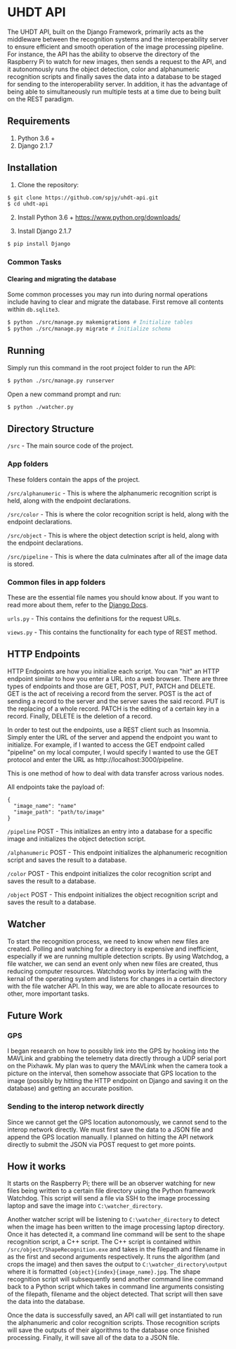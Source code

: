 # UHDT API

The UHDT API, built on the Django Framework, primarily acts as the middleware between the recognition systems and the interoperability server to ensure efficient and smooth operation of the image processing pipeline. For instance, the API has the ability to observe the directory of the Raspberry Pi to watch for new images, then sends a request to the API, and it autonomously runs the object detection, color and alphanumeric recognition scripts and finally saves the data into a database to be staged for sending to the interoperability server. In addition, it has the advantage of being able to simultaneously run multiple tests at a time due to being built on the REST paradigm.

## Requirements

1. Python 3.6 +
2. Django 2.1.7

## Installation

1. Clone the repository:
```bash
$ git clone https://github.com/spjy/uhdt-api.git
$ cd uhdt-api
```

2. Install Python 3.6 +
https://www.python.org/downloads/ 

3. Install Django 2.1.7
```bash
$ pip install Django
```

### Common Tasks

#### Clearing and migrating the database

Some common processes you may run into during normal operations include having to clear and migrate the database. First remove all contents within `db.sqlite3`.

```bash
$ python ./src/manage.py makemigrations # Initialize tables
$ python ./src/manage.py migrate # Initialize schema
```

## Running

Simply run this command in the root project folder to run the API:

```bash
$ python ./src/manage.py runserver
```

Open a new command prompt and run:

```bash
$ python ./watcher.py
```

## Directory Structure

`/src` - The main source code of the project.

### App folders

These folders contain the apps of the project.

`/src/alphanumeric` - This is where the alphanumeric recognition script is held, along with the endpoint declarations.

`/src/color` - This is where the color recognition script is held, along with the endpoint declarations.

`/src/object` - This is where the object detection script is held, along with the endpoint declarations.

`/src/pipeline` - This is where the data culminates after all of the image data is stored.

### Common files in app folders

These are the essential file names you should know about. If you want to read more about them, refer to the [Django Docs](https://docs.djangoproject.com/en/2.2/).

`urls.py` - This contains the definitions for the request URLs.

`views.py` - This contains the functionality for each type of REST method.

## HTTP Endpoints

HTTP Endpoints are how you initialize each script. You can "hit" an HTTP endpoint similar to how you enter a URL into a web browser. There are three types of endpoints and those are GET, POST, PUT, PATCH and DELETE. GET is the act of receiving a record from the server. POST is the act of sending a record to the server and the server saves the said record. PUT is the replacing of a whole record. PATCH is the editing of a certain key in a record. Finally, DELETE is the deletion of a record.

In order to test out the endpoints, use a REST client such as Insomnia. Simply enter the URL of the server and append the endpoint you want to initialize. For example, if I wanted to access the GET endpoint called "pipeline" on my local computer, I would specify I wanted to use the GET protocol and enter the URL as http://localhost:3000/pipeline.

This is one method of how to deal with data transfer across various nodes.

All endpoints take the payload of:

```
{
  "image_name": "name"
  "image_path": "path/to/image"
}
```

`/pipeline` POST - This initializes an entry into a database for a specific image and initializes the object detection script.

`/alphanumeric` POST - This endpoint initializes the alphanumeric recognition script and saves the result to a database.

`/color` POST - This endpoint initializes the color recognition script and saves the result to a database.

`/object` POST - This endpoint initializes the object recognition script and saves the result to a database.

## Watcher

To start the recognition process, we need to know when new files are created. Polling and watching for a directory is expensive and inefficient, especially if we are running multiple detection scripts. By using Watchdog, a file watcher, we can send an event only when new files are created, thus reducing computer resources. Watchdog works by interfacing with the kernal of the operating system and listens for changes in a certain directory with the file watcher API. In this way, we are able to allocate resources to other, more important tasks.

## Future Work

### GPS

I began research on how to possibly link into the GPS by hooking into the MAVLink and grabbing the telemetry data directly through a UDP serial port on the Pixhawk. My plan was to query the MAVLink when the camera took a picture on the interval, then somehow associate that GPS location to the image (possibly by hitting the HTTP endpoint on Django and saving it on the database) and getting an accurate position.

### Sending to the interop network directly

Since we cannot get the GPS location autonomously, we cannot send to the interop network directly. We must first save the data to a JSON file and append the GPS location manually. I planned on hitting the API network directly to submit the JSON via POST request to get more points.

## How it works

It starts on the Raspberry Pi; there will be an observer watching for new files being written to a certain file directory using the Python framework Watchdog. This script will send a file via SSH to the image processing laptop and save the image into `C:\watcher_directory`.

Another watcher script will be listening to `C:\watcher_directory` to detect when the image has been written to the image processing laptop directory. Once it has detected it, a command line command will be sent to the shape recognition script, a C++ script. The C++ script is contained within `/src/object/ShapeRecognition.exe` and takes in the filepath and filename in as the first and second arguments respectively. It runs the algorithm (and crops the image) and then saves the output to `C:\watcher_directory\output` where it is formatted `{object}{index}{image_name}.jpg`. The shape recognition script will subsequently send another command line command back to a Python script which takes in command line arguments consisting of the filepath, filename and the object detected. That script will then save the data into the database.

Once the data is successfully saved, an API call will get instantiated to run the alphanumeric and color recognition scripts. Those recognition scripts will save the outputs of their algorithms to the database once finished processing. Finally, it will save all of the data to a JSON file.

